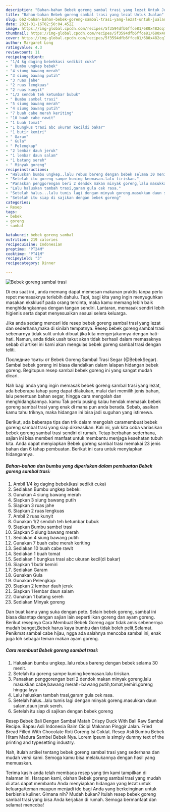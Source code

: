 ```yaml
---
description: "Bahan-bahan Bebek goreng sambal trasi yang lezat Untuk Jualan"
title: "Bahan-bahan Bebek goreng sambal trasi yang lezat Untuk Jualan"
slug: 662-bahan-bahan-bebek-goreng-sambal-trasi-yang-lezat-untuk-jualan
date: 2021-01-16T02:50:04.452Z
image: https://img-global.cpcdn.com/recipes/5f3594dfb6ffce81/680x482cq70/bebek-goreng-sambal-trasi-foto-resep-utama.jpg
thumbnail: https://img-global.cpcdn.com/recipes/5f3594dfb6ffce81/680x482cq70/bebek-goreng-sambal-trasi-foto-resep-utama.jpg
cover: https://img-global.cpcdn.com/recipes/5f3594dfb6ffce81/680x482cq70/bebek-goreng-sambal-trasi-foto-resep-utama.jpg
author: Margaret Long
ratingvalue: 4.3
reviewcount: 11
recipeingredient:
- "1/4 kg daging bebekkasi sedikit cuka"
- " Bumbu ungkep bebek"
- "4 siung bawang merah"
- "3 siung bawang putih"
- "3 ruas jahe"
- "2 ruas lengkuas"
- "2 ruas kunyit"
- "1/2 sendoh teh ketumbar bubuk"
- " Bumbu sambel trasi"
- "5 siung bawang merah"
- "4 siung bawang putih"
- "7 buah cabe merah keriting"
- "10 buah cabe rawit"
- "1 buah tomat"
- "1 bungkus trasi abc ukuran kecildi bakar"
- "1 butir kemiri"
- " Garam"
- " Gula"
- " Pelengkap"
- "2 lembar dauh jeruk"
- "1 lembar daun salam"
- "1 batang sereh"
- " Minyak goreng"
recipeinstructions:
- "Haluskan bumbu ungkep..lalu rebus bareng dengan bebek selama 30 menit."
- "Setelah itu goreng sampe kuning keemasan.lalu tiriskan."
- "Panaskan penggorengan beri 2 dendok makan minyak goreng,lalu masukkan cabe,bawang merah+bawang putih,tomat,kemiri.goreng hingga layu"
- "Lalu haluskan tambah trasi,garam gula cek rasa."
- "Setelah halus...lalu tumis lagi dengan minyak goreng.masukkan daun salam,daun jeruk sereh."
- "Setelah itu siap di sajikan dengan bebek goreng"
categories:
- Resep
tags:
- bebek
- goreng
- sambal

katakunci: bebek goreng sambal 
nutrition: 219 calories
recipecuisine: Indonesian
preptime: "PT24M"
cooktime: "PT41M"
recipeyield: "3"
recipecategory: Dinner

---
```



![Bebek goreng sambal trasi](https://img-global.cpcdn.com/recipes/5f3594dfb6ffce81/680x482cq70/bebek-goreng-sambal-trasi-foto-resep-utama.jpg)

Di era  saat ini , anda memang dapat memesan makanan praktis tanpa perlu repot memasaknya terlebih dahulu. Tapi, bagi kita yang ingin menyuguhkan masakan eksklusif pada orang tercinta, maka kamu memang lebih baik menghidangkannya dengan tangan sendiri. Lantaran, memasak sendiri lebih higienis serta dapat menyesuaikan sesuai selera keluarga.

Jika anda sedang mencari ide resep bebek goreng sambal trasi yang lezat dan sederhana,maka di sinilah tempatnya. Resep bebek goreng sambal trasi  sebenarnya tidak sulit untuk dibuat jika kita mengerjakannya dengan hati-hati. Namun, anda tidak usah takut akan tidak berhasil dalam memasaknya 
sebab di artikel ini kami akan mengulas bebek goreng sambal trasi dengan teliti.  

Последние твиты от Bebek Goreng Sambal Trasi Segar (@BebekSegar). Sambal bebek goreng ini biasa diandalkan dalam lalapan hidangan bebek goreng. Begitupun resep sambal bebek goreng ini yang sangat mudah dicari.

Nah bagi anda yang ingin memasak bebek goreng sambal trasi yang lezat, ada beberapa tahap yang dapat dilakukan, mulai dari memilih jenis bahan, lalu penentuan bahan segar, hingga cara mengolah dan menghidangkannya. kamu Tak perlu pusing kalau hendak memasak bebek goreng sambal trasi yang enak di mana pun anda berada. Sebab, asalkan kamu  tahu triknya, maka hidangan ini bisa jadi suguhan yang istimewa.

Berikut, ada beberapa tips dan trik dalam mengolah caramembuat bebek goreng sambal trasi yang siap dikreasikan. Kali ini, yuk kita coba variasikan bebek goreng sambal trasi sendiri di rumah. Tetap berbahan sederhana, sajian ini bisa memberi manfaat untuk membantu menjaga kesehatan tubuh kita. Anda dapat menyiapkan Bebek goreng sambal trasi memakai 23 jenis bahan dan 6 tahap pembuatan. Berikut ini cara untuk menyiapkan hidangannya.

<!--inarticleads1-->

##### Bahan-bahan dan bumbu yang diperlukan dalam pembuatan Bebek goreng sambal trasi:

1. Ambil 1/4 kg daging bebek(kasi sedikit cuka)
1. Sediakan  Bumbu ungkep bebek:
1. Gunakan 4 siung bawang merah
1. Siapkan 3 siung bawang putih
1. Siapkan 3 ruas jahe
1. Siapkan 2 ruas lengkuas
1. Ambil 2 ruas kunyit
1. Gunakan 1/2 sendoh teh ketumbar bubuk
1. Siapkan  Bumbu sambel trasi
1. Siapkan 5 siung bawang merah
1. Sediakan 4 siung bawang putih
1. Gunakan 7 buah cabe merah keriting
1. Sediakan 10 buah cabe rawit
1. Sediakan 1 buah tomat
1. Sediakan 1 bungkus trasi abc ukuran kecil(di bakar)
1. Siapkan 1 butir kemiri
1. Sediakan  Garam
1. Gunakan  Gula
1. Gunakan  Pelengkap:
1. Siapkan 2 lembar dauh jeruk
1. Siapkan 1 lembar daun salam
1. Gunakan 1 batang sereh
1. Sediakan  Minyak goreng


Dan buat kamu yang suka dengan pete. Selain bebek goreng, sambal ini biasa disantap dengan sajian lain seperti ikan goreng dan ayam goreng. Berikut resepnya Cara Membuat Bebek Goreng agar tidak amis sebenernya mudah banget,Bebek harus kaya bumbu dan tidak boleh pelit,Selamat. Penikmat sambal cabe hijau, ngga ada salahnya mencoba sambal ini, enak juga loh sebagai teman makan ayam goreng. 

<!--inarticleads2-->

##### Cara membuat Bebek goreng sambal trasi:

1. Haluskan bumbu ungkep..lalu rebus bareng dengan bebek selama 30 menit.
1. Setelah itu goreng sampe kuning keemasan.lalu tiriskan.
1. Panaskan penggorengan beri 2 dendok makan minyak goreng,lalu masukkan cabe,bawang merah+bawang putih,tomat,kemiri.goreng hingga layu
1. Lalu haluskan tambah trasi,garam gula cek rasa.
1. Setelah halus...lalu tumis lagi dengan minyak goreng.masukkan daun salam,daun jeruk sereh.
1. Setelah itu siap di sajikan dengan bebek goreng


Resep Bebek Bali Dengan Sambal Matah Crispy Duck With Bali Raw Sambal Recipe. Bapau Asli Indonesia Baim Cicipi Makanan Pinggir Jalan. Fried Bread Filled With Chocolate Roti Goreng Isi Coklat. Resep Asli Bumbu Bebek Hitam Madura Sambel Bebek Nya. Lorem Ipsum is simply dummy text of the printing and typesetting industry. 

Nah, itulah artikel tentang  bebek goreng sambal trasi  yang sederhana dan mudah versi kami. Semoga kamu bisa melakukannya dengan hasil yang memuaskan. 

Terima kasih anda telah membaca resep yang tim kami tampilkan di halaman ini. Harapan kami, olahan  Bebek goreng sambal trasi yang mudah di atas dapat membantu Anda menyiapkan hidangan yang lezat untuk keluarga/teman maupun menjadi ide bagi Anda yang berkeinginan untuk berbisnis kuliner. Gimana nih? Mudah bukan? Itulah resep bebek goreng sambal trasi yang bisa Anda kerjakan di rumah. Semoga bermanfaat dan selamat mencoba!

